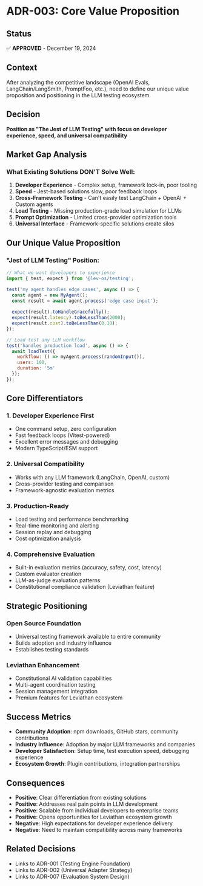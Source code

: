 # ADR-003: Core Value Proposition

## Status
✅ **APPROVED** - December 19, 2024

## Context
After analyzing the competitive landscape (OpenAI Evals, LangChain/LangSmith, PromptFoo, etc.), need to define our unique value proposition and positioning in the LLM testing ecosystem.

## Decision
**Position as "The Jest of LLM Testing" with focus on developer experience, speed, and universal compatibility**

## Market Gap Analysis

### What Existing Solutions DON'T Solve Well:

1. **Developer Experience** - Complex setup, framework lock-in, poor tooling
2. **Speed** - Jest-based solutions slow, poor feedback loops
3. **Cross-Framework Testing** - Can't easily test LangChain + OpenAI + Custom agents
4. **Load Testing** - Missing production-grade load simulation for LLMs
5. **Prompt Optimization** - Limited cross-provider optimization tools
6. **Universal Interface** - Framework-specific solutions create silos

## Our Unique Value Proposition

### "Jest of LLM Testing" Position:
```javascript
// What we want developers to experience
import { test, expect } from '@lev-os/testing';

test('my agent handles edge cases', async () => {
  const agent = new MyAgent();
  const result = await agent.process('edge case input');
  
  expect(result).toHandleGracefully();
  expect(result.latency).toBeLessThan(2000);
  expect(result.cost).toBeLessThan(0.10);
});

// Load test any LLM workflow  
test('handles production load', async () => {
  await loadTest({
    workflow: () => myAgent.process(randomInput()),
    users: 100,
    duration: '5m'
  });
});
```

## Core Differentiators

### 1. **Developer Experience First**
- One command setup, zero configuration
- Fast feedback loops (Vitest-powered)
- Excellent error messages and debugging
- Modern TypeScript/ESM support

### 2. **Universal Compatibility**
- Works with any LLM framework (LangChain, OpenAI, custom)
- Cross-provider testing and comparison
- Framework-agnostic evaluation metrics

### 3. **Production-Ready**
- Load testing and performance benchmarking
- Real-time monitoring and alerting
- Session replay and debugging
- Cost optimization analysis

### 4. **Comprehensive Evaluation**
- Built-in evaluation metrics (accuracy, safety, cost, latency)
- Custom evaluator creation
- LLM-as-judge evaluation patterns
- Constitutional compliance validation (Leviathan feature)

## Strategic Positioning

### Open Source Foundation
- Universal testing framework available to entire community
- Builds adoption and industry influence
- Establishes testing standards

### Leviathan Enhancement
- Constitutional AI validation capabilities
- Multi-agent coordination testing
- Session management integration
- Premium features for Leviathan ecosystem

## Success Metrics
- **Community Adoption**: npm downloads, GitHub stars, community contributions
- **Industry Influence**: Adoption by major LLM frameworks and companies
- **Developer Satisfaction**: Setup time, test execution speed, debugging experience
- **Ecosystem Growth**: Plugin contributions, integration partnerships

## Consequences
- **Positive**: Clear differentiation from existing solutions
- **Positive**: Addresses real pain points in LLM development
- **Positive**: Scalable from individual developers to enterprise teams
- **Positive**: Opens opportunities for Leviathan ecosystem growth
- **Negative**: High expectations for developer experience delivery
- **Negative**: Need to maintain compatibility across many frameworks

## Related Decisions
- Links to ADR-001 (Testing Engine Foundation)
- Links to ADR-002 (Universal Adapter Strategy)
- Links to ADR-007 (Evaluation System Design)